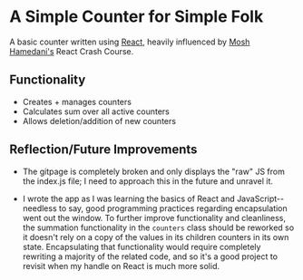 # A Simple Counter for Simple Folk

A basic counter written using [React](https://reactjs.org/ "React"), heavily influenced by [Mosh Hamedani's](https://www.youtube.com/channel/UCWv7vMbMWH4-V0ZXdmDpPBA "Programming with Mosh") React Crash Course.

## Functionality

- Creates + manages counters
- Calculates sum over all active counters
- Allows deletion/addition of new counters

## Reflection/Future Improvements

- The gitpage is completely broken and only displays the "raw" JS from the index.js file; I need to approach this in the future and unravel it.

- I wrote the app as I was learning the basics of React and JavaScript--needless to say, good programming practices regarding encapsulation went out the window. To further improve functionality and cleanliness, the summation functionality in the `counters` class should be reworked so it doesn't rely on a copy of the values in its children counters in its own state. Encapsulating that functionality would require completely rewriting a majority of the related code, and so it's a good project to revisit when my handle on React is much more solid.
